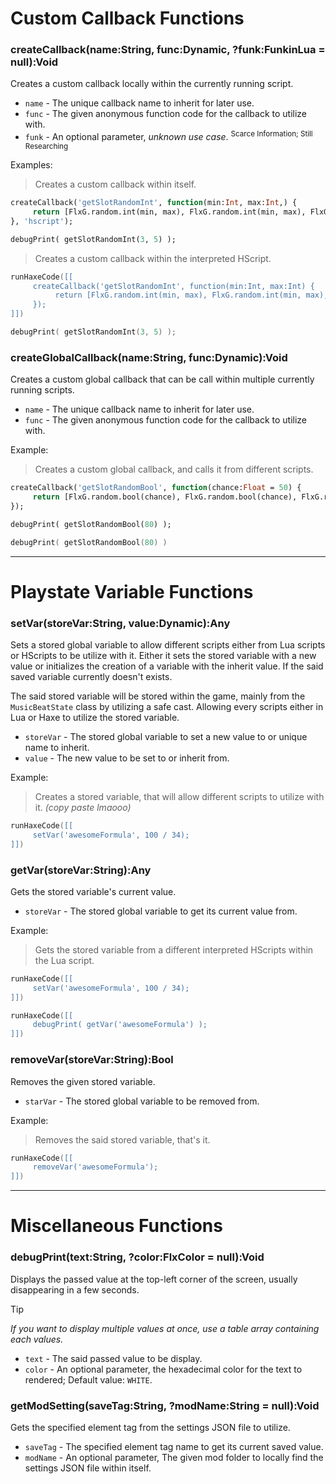 # Custom Callback Functions
### createCallback(name:String, func:Dynamic, ?funk:FunkinLua = null):Void
Creates a custom callback locally within the currently running script.

- `name` - The unique callback name to inherit for later use.
- `func` - The given anonymous function code for the callback to utilize with.
- `funk` - An optional parameter, _unknown use case_. <sup>Scarce Information; Still Researching</sup>

Examples:
> Creates a custom callback within itself.
```haxe
createCallback('getSlotRandomInt', function(min:Int, max:Int,) {
     return [FlxG.random.int(min, max), FlxG.random.int(min, max), FlxG.random.int(min, max)];
}, 'hscript');

debugPrint( getSlotRandomInt(3, 5) );
```
> Creates a custom callback within the interpreted HScript.
```lua
runHaxeCode([[
     createCallback('getSlotRandomInt', function(min:Int, max:Int) {
          return [FlxG.random.int(min, max), FlxG.random.int(min, max), FlxG.random.int(min, max)];
     });
]])

debugPrint( getSlotRandomInt(3, 5) );
```

### createGlobalCallback(name:String, func:Dynamic):Void
Creates a custom global callback that can be call within multiple currently running scripts.

- `name` - The unique callback name to inherit for later use.
- `func` - The given anonymous function code for the callback to utilize with.

Example:
> Creates a custom global callback, and calls it from different scripts.
```haxe
createCallback('getSlotRandomBool', function(chance:Float = 50) {
     return [FlxG.random.bool(chance), FlxG.random.bool(chance), FlxG.random.bool(chance)];
});
```
```haxe
debugPrint( getSlotRandomBool(80) );
```
```lua
debugPrint( getSlotRandomBool(80) )
```

***

# Playstate Variable Functions
### setVar(storeVar:String, value:Dynamic):Any
Sets a stored global variable to allow different scripts either from Lua scripts or HScripts to be utilize with it. Either it sets the stored variable with a new value or initializes the creation of a variable with the inherit value. If the said saved variable currently doesn't exists.

The said stored variable will be stored within the game, mainly from the `MusicBeatState` class by utilizing a safe cast. Allowing every scripts either in Lua or Haxe to utilize the stored variable.

- `storeVar` - The stored global variable to set a new value to or unique name to inherit.
- `value` - The new value to be set to or inherit from.

Example:
> Creates a stored variable, that will allow different scripts to utilize with it. _(copy paste lmaooo)_
```lua
runHaxeCode([[
     setVar('awesomeFormula', 100 / 34);
]])
```

### getVar(storeVar:String):Any
Gets the stored variable's current value.

- `storeVar` - The stored global variable to get its current value from.

Example:
> Gets the stored variable from a different interpreted HScripts within the Lua script.
```lua
runHaxeCode([[
     setVar('awesomeFormula', 100 / 34);
]])

runHaxeCode([[
     debugPrint( getVar('awesomeFormula') );
]])
```

### removeVar(storeVar:String):Bool
Removes the given stored variable.

- `starVar` - The stored global variable to be removed from.

Example:
> Removes the said stored variable, that's it.
```lua
runHaxeCode([[
     removeVar('awesomeFormula');
]])
```

***

# Miscellaneous Functions
### debugPrint(text:String, ?color:FlxColor = null):Void
Displays the passed value at the top-left corner of the screen, usually disappearing in a few seconds.

> [!TIP]
> _If you want to display multiple values at once, use a table array containing each values._

- `text` - The said passed value to be display.
- `color` - An optional parameter, the hexadecimal color for the text to rendered; Default value: `WHITE`.

### getModSetting(saveTag:String, ?modName:String = null):Void
Gets the specified element tag from the settings JSON file to utilize.

- `saveTag` - The specified element tag name to get its current saved value.
- `modName` - An optional parameter, The given mod folder to locally find the settings JSON file within itself.